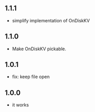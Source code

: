 ## 1.1.1

* simplify implementation of OnDiskKV

## 1.1.0

* Make OnDiskKV pickable.

## 1.0.1

* fix: keep file open

## 1.0.0

* it works 